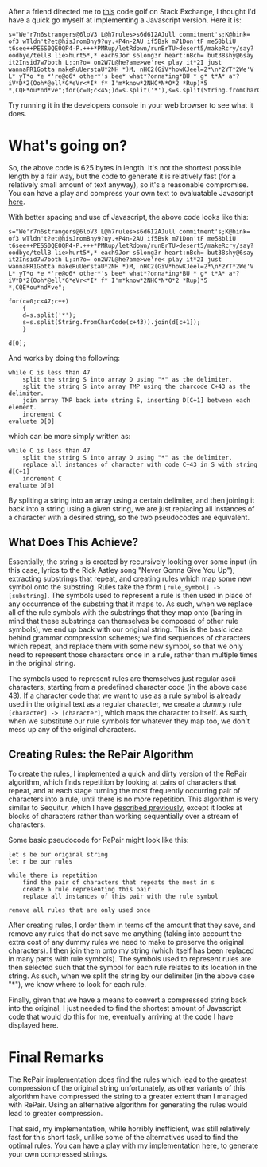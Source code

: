 After a friend directed me to [this][golf] code golf on Stack Exchange, I thought I'd have a quick go myself at implementing a Javascript version. Here it is:

```text
s="We'r7n6strangers@6loV3 L@h7rules>s6d6I2AJull commitment's;K@hink= of3 wTldn't?et@hisJromBny9?uy.+P4n-2AU if5Bsk m71Don'tF me58bliU t6see++PESS0QE0QP4-P.+++*PMRup/letRdown/runBrTU>desert5/makeRcry/say?oodbye/tellB lie>hurt5*,* each9Jor s6long3r heart:nBch= but38shy@6say it2Insid7w7both L;:n?o= on2W7L@he?ame>we're< play it*2I just wannaFR1Gotta makeRuUerstaU*2NH *)M, nHC2(GiV*howKJeel=2*\n*2YT*2We'V L* yT*o *e *'re@o6* other*'s bee* what*?onna*ing*BU * g* t*A* a*?iV*D*2(Ooh*@ell*G*eVr<*I* f* I'm*know*2NHC*N*O*2 *Rup)*5 *,CQE*ou*nd*ve";for(c=0;c<45;)d=s.split('*'),s=s.split(String.fromCharCode(c+43)).join(d[++c]);d[0]
```

Try running it in the developers console in your web browser to see what it does.

# What's going on?

So, the above code is 625 bytes in length. It's not the shortest possible length by a fair way, but the code to generate it is relatively fast (for a relatively small amount of text anyway), so it's a reasonable compromise. You can have a play and compress your own text to evaluatable Javascript [here][code].

With better spacing and use of Javascript, the above code looks like this:

```text
s="We'r7n6strangers@6loV3 L@h7rules>s6d6I2AJull commitment's;K@hink= of3 wTldn't?et@hisJromBny9?uy.+P4n-2AU if5Bsk m71Don'tF me58bliU t6see++PESS0QE0QP4-P.+++*PMRup/letRdown/runBrTU>desert5/makeRcry/say?oodbye/tellB lie>hurt5*,* each9Jor s6long3r heart:nBch= but38shy@6say it2Insid7w7both L;:n?o= on2W7L@he?ame>we're< play it*2I just wannaFR1Gotta makeRuUerstaU*2NH *)M, nHC2(GiV*howKJeel=2*\n*2YT*2We'V L* yT*o *e *'re@o6* other*'s bee* what*?onna*ing*BU * g* t*A* a*?iV*D*2(Ooh*@ell*G*eVr<*I* f* I'm*know*2NHC*N*O*2 *Rup)*5 *,CQE*ou*nd*ve";

for(c=0;c<47;c++)
	{
	d=s.split('*');
	s=s.split(String.fromCharCode(c+43)).join(d[c+1]);
	}
	
d[0];
```

And works by doing the following:

```text
while C is less than 47
	split the string S into array D using "*" as the delimiter.
	split the string S into array TMP using the charcode C+43 as the delimiter.
	join array TMP back into string S, inserting D[C+1] between each element.
	increment C
evaluate D[0]
```

which can be more simply written as:

```text
while C is less than 47
	split the string S into array D using "*" as the delimiter.
	replace all instances of character with code C+43 in S with string d[C+1]
	increment C
evaluate D[0]
```

By spliting a string into an array using a certain delimiter, and then joining it back into a string using a given string, we are just replacing all instances of a character with a desired string, so the two pseudocodes are equivalent.

## What Does This Achieve?

Essentially, the string `s` is created by recursively looking over some input (in this case, lyrics to the Rick Astley song "Never Gonna Give You Up"), extracting substrings that repeat, and creating rules which map some new symbol onto the substring. Rules take the form `[rule_symbol] -> [substring]`. The symbols used to represent a rule is then used in place of any occurrence of the substring that it maps to. As such, when we replace all of the rule symbols with the substrings that they map onto (baring in mind that these substrings can themselves be composed of other rule symbols), we end up back with our original string. This is the basic idea behind grammar compression schemes; we find sequences of characters which repeat, and replace them with some new symbol, so that we only need to represent those characters once in a rule, rather than multiple times in the original string.

The symbols used to represent rules are themselves just regular ascii characters, starting from a predefined character code (in the above case 43). If a character code that we want to use as a rule symbol is already used in the original text as a regular character, we create a _dummy_ rule `[character] -> [character]`, which maps the character to itself. As such, when we substitute our rule symbols for whatever they map too, we don't mess up any of the original characters.

## Creating Rules: the RePair Algorithm

To create the rules, I implemented a quick and dirty version of the RePair algorithm, which finds repetition by looking at pairs of characters that repeat, and at each stage turning the most frequently occurring pair of characters into a rule, until there is no more repetition. This algorithm is very similar to Sequitur, which I have [described previously][sequitur], except it looks at blocks of characters rather than working sequentially over a stream of characters.

Some basic pseudocode for RePair might look like this:

```text
let s be our original string
let r be our rules

while there is repetition
	find the pair of characters that repeats the most in s
	create a rule representing this pair
	replace all instances of this pair with the rule symbol
	
remove all rules that are only used once
```

After creating rules, I order them in terms of the amount that they save, and remove any rules that do not save me anything (taking into account the extra cost of any dummy rules we need to make to preserve the original characters). I then join them onto my string (which itself has been replaced in many parts with rule symbols). The symbols used to represent rules are then selected such that the symbol for each rule relates to its location in the string. As such, when we split the string by our delimiter (in the above case "*"), we know where to look for each rule.

Finally, given that we have a means to convert a compressed string back into the original, I just needed to find the shortest amount of Javascript code that would do this for me, eventually arriving at the code I have displayed here.

# Final Remarks

The RePair implementation does find the rules which lead to the greatest compression of the original string unfortunately, as other variants of this algorithm have compressed the string to a greater extent than I managed with RePair. Using an alternative algorithm for generating the rules would lead to greater compression. 

That said, my implementation, while horribly inefficient, was still relatively fast for this short task, unlike some of the alternatives used to find the optimal rules. You can have a play with my implementation [here][code], to generate your own compressed strings.



[golf]: http://codegolf.stackexchange.com/questions/6043/were-no-strangers-to-code-golf-you-know-the-rules-and-so-do-i
[sequitur]: #/post/sequitur
[code]: /projects/rickastley/